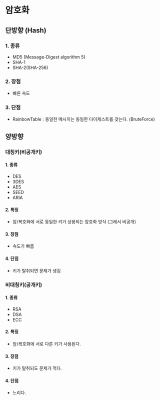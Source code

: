 # 암호화

## 단방향 (Hash)
### 1. 종류
- MD5 (Message-Digest algorithm 5)
- SHA-1
- SHA-2(SHA-256)
### 2. 장점
- 빠른 속도
### 3. 단점 
- RainbowTable : 동일한 메시지는 동일한 다이제스트를 갖는다. (BruteForce)

## 양방향
### 대칭키(비공개키)
#### 1. 종류 
- DES
- 3DES
- AES
- SEED
- ARIA

#### 2. 특징 
- 암/복호화에 서로 동일한 키가 상용되는 암호화 방식 (그래서 비공개)
#### 3. 장점 
- 속도가 빠름
#### 4. 단점 
- 키가 탈취되면 문제가 생김

### 비대칭키(공개키)
#### 1. 종류
- RSA
- DSA
- ECC
#### 2. 특징
- 암/복호화에 서로 다른 키가 사용된다. 
#### 3. 장점
- 키가 탈취되도 문제가 적다.
#### 4. 단점
- 느리다.

